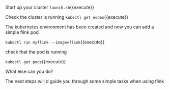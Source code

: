 Start up your cluster
`launch.sh`{{execute}}

Check the cluster is running
`kubectl get nodes`{{execute}}

The kubernetes environment has been created and now you can add a simple flink pod


`kubectl run myflink --image=flink`{{execute}}

check that the pod is running

`kubectl get pods`{{execute}}

What else can you do? 

The next steps will d guide you through some simple tasks when using flink
